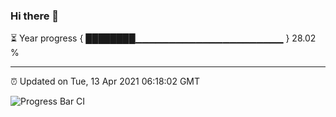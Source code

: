 ### Hi there 👋

⏳ Year progress { ████████▁▁▁▁▁▁▁▁▁▁▁▁▁▁▁▁▁▁▁▁▁▁ } 28.02 %

---

⏰ Updated on Tue, 13 Apr 2021 06:18:02 GMT

![Progress Bar CI](https://github.com/liununu/liununu/workflows/Progress%20Bar%20CI/badge.svg)
